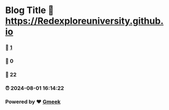 # Blog Title :link: https://Redexploreuniversity.github.io 
### :page_facing_up: [1](https://Redexploreuniversity.github.io/tag.html) 
### :speech_balloon: 0 
### :hibiscus: 22 
### :alarm_clock: 2024-08-01 16:14:22 
### Powered by :heart: [Gmeek](https://github.com/Meekdai/Gmeek)
